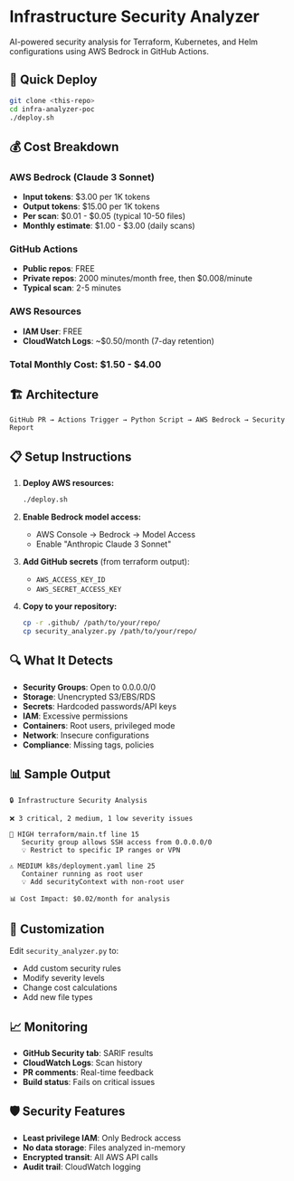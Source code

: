 # Infrastructure Security Analyzer

AI-powered security analysis for Terraform, Kubernetes, and Helm configurations using AWS Bedrock in GitHub Actions.

## 🚀 Quick Deploy

```bash
git clone <this-repo>
cd infra-analyzer-poc
./deploy.sh
```

## 💰 Cost Breakdown

### AWS Bedrock (Claude 3 Sonnet)
- **Input tokens**: $3.00 per 1K tokens
- **Output tokens**: $15.00 per 1K tokens
- **Per scan**: $0.01 - $0.05 (typical 10-50 files)
- **Monthly estimate**: $1.00 - $3.00 (daily scans)

### GitHub Actions
- **Public repos**: FREE
- **Private repos**: 2000 minutes/month free, then $0.008/minute
- **Typical scan**: 2-5 minutes

### AWS Resources
- **IAM User**: FREE
- **CloudWatch Logs**: ~$0.50/month (7-day retention)

### **Total Monthly Cost: $1.50 - $4.00**

## 🏗️ Architecture

```
GitHub PR → Actions Trigger → Python Script → AWS Bedrock → Security Report
```

## 📋 Setup Instructions

1. **Deploy AWS resources:**
   ```bash
   ./deploy.sh
   ```

2. **Enable Bedrock model access:**
   - AWS Console → Bedrock → Model Access
   - Enable "Anthropic Claude 3 Sonnet"

3. **Add GitHub secrets** (from terraform output):
   - `AWS_ACCESS_KEY_ID`
   - `AWS_SECRET_ACCESS_KEY`

4. **Copy to your repository:**
   ```bash
   cp -r .github/ /path/to/your/repo/
   cp security_analyzer.py /path/to/your/repo/
   ```

## 🔍 What It Detects

- **Security Groups**: Open to 0.0.0.0/0
- **Storage**: Unencrypted S3/EBS/RDS
- **Secrets**: Hardcoded passwords/API keys
- **IAM**: Excessive permissions
- **Containers**: Root users, privileged mode
- **Network**: Insecure configurations
- **Compliance**: Missing tags, policies

## 📊 Sample Output

```
🔒 Infrastructure Security Analysis

❌ 3 critical, 2 medium, 1 low severity issues

🚨 HIGH terraform/main.tf line 15
   Security group allows SSH access from 0.0.0.0/0
   💡 Restrict to specific IP ranges or VPN

⚠️ MEDIUM k8s/deployment.yaml line 25  
   Container running as root user
   💡 Add securityContext with non-root user

📊 Cost Impact: $0.02/month for analysis
```

## 🔧 Customization

Edit `security_analyzer.py` to:
- Add custom security rules
- Modify severity levels  
- Change cost calculations
- Add new file types

## 📈 Monitoring

- **GitHub Security tab**: SARIF results
- **CloudWatch Logs**: Scan history
- **PR comments**: Real-time feedback
- **Build status**: Fails on critical issues

## 🛡️ Security Features

- **Least privilege IAM**: Only Bedrock access
- **No data storage**: Files analyzed in-memory
- **Encrypted transit**: All AWS API calls
- **Audit trail**: CloudWatch logging
